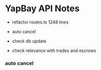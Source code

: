 # YapBay API Notes

- refactor routes.ts 1248 lines

- auto cancel

- check db update
- check relevance with trades and escrows

### auto cancel
